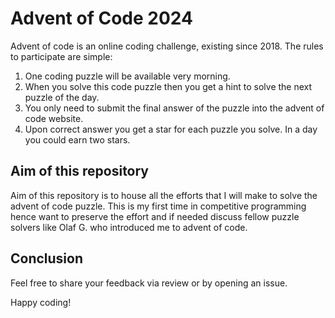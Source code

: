 # Advent of Code 2024

Advent of code is an online coding challenge, existing since 2018. The rules to participate are simple:
1. One coding puzzle will be available very morning.
2. When you solve this code puzzle then you get a hint to solve the next puzzle of the day.
3. You only need to submit the final answer of the puzzle into the advent of code website.
4. Upon correct answer you get a star for each puzzle you solve. In a day you could earn two stars.

## Aim of this repository 
Aim of this repository is to house all the efforts that I will make to solve the advent of code puzzle. This is my first time in competitive programming hence want to preserve the effort and if needed discuss fellow puzzle solvers like Olaf G. who introduced me to advent of code.

## Conclusion
Feel free to share your feedback via review or by opening an issue.

Happy coding!